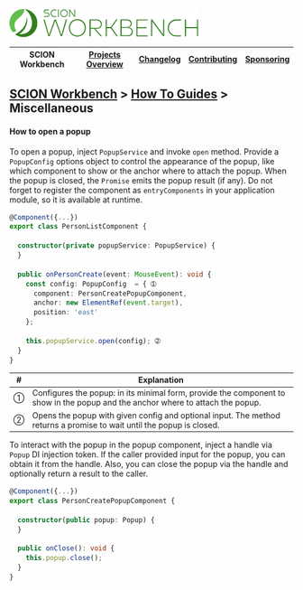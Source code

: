 <a href="/README.md"><img src="/resources/branding/scion-workbench-banner.svg" height="50" alt="SCION Workbench"></a>

| SCION Workbench | [Projects Overview][menu-projects-overview] | [Changelog][menu-changelog] | [Contributing][menu-contributing] | [Sponsoring][menu-sponsoring] |  
| --- | --- | --- | --- | --- |

## [SCION Workbench][menu-home] > [How To Guides][menu-how-to] > Miscellaneous

#### How to open a popup
To open a popup, inject `PopupService` and invoke `open` method. Provide a `PopupConfig` options object to control the appearance of the popup, like which component to show or the anchor where to attach the popup. When the popup is closed, the `Promise` emits the popup result (if any). Do not forget to register the component as `entryComponents` in your application module, so it is available at runtime.

```typescript
@Component({...})
export class PersonListComponent {

  constructor(private popupService: PopupService) {
  }

  public onPersonCreate(event: MouseEvent): void {
    const config: PopupConfig  = { ➀
      component: PersonCreatePopupComponent,
      anchor: new ElementRef(event.target),
      position: 'east'
    };

    this.popupService.open(config); ➁
  }
}
```

|#|Explanation|
|-|-|
|➀|Configures the popup: in its minimal form, provide the component to show in the popup and the anchor where to attach the popup.|
|➁|Opens the popup with given config and optional input. The method returns a promise to wait until the popup is closed.|

To interact with the popup in the popup component, inject a handle via `Popup` DI injection token. If the caller provided input for the popup, you can obtain it from the handle. Also, you can close the popup via the handle and optionally return a result to the caller.


```typescript
@Component({...})
export class PersonCreatePopupComponent {

  constructor(public popup: Popup) {
  }

  public onClose(): void {
    this.popup.close();
  }
}
```

[menu-how-to]: /docs/site/howto/how-to.md

[menu-home]: /README.md
[menu-projects-overview]: /docs/site/projects-overview.md
[menu-changelog]: /docs/site/changelog/changelog.md
[menu-contributing]: /CONTRIBUTING.md
[menu-sponsoring]: /docs/site/sponsoring.md
